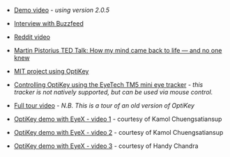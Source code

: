 * [Demo video](https://www.youtube.com/watch?v=HLkyORh7vKk) *- using version 2.0.5*

* [Interview with Buzzfeed](https://www.youtube.com/watch?v=JL0BHJecwMo)

* [Reddit video](https://youtu.be/03NFUMlXrf8)

* [Martin Pistorius TED Talk: How my mind came back to life — and no one knew](https://www.ted.com/talks/martin_pistorius_how_my_mind_came_back_to_life_and_no_one_knew?language=en)

* [MIT project using OptiKey](https://vimeo.com/148316508)

* [Controlling OptiKey using the EyeTech TM5 mini eye tracker](https://www.youtube.com/watch?v=1M7FVBuMcec) *- this tracker is not natively supported, but can be used via mouse control.*

* [Full tour video](http://youtu.be/zMod7oExCbY) *- N.B. This is a tour of an old version of OptiKey*

* [OptiKey demo with EyeX - video 1](https://youtu.be/L1uYSJNoK-o) - courtesy of Kamol Chuengsatiansup

* [OptiKey demo with EyeX - video 2](https://youtu.be/CkWBLHRYx94) - courtesy of Kamol Chuengsatiansup

* [OptiKey demo with EyeX - video 3](https://youtu.be/UTDgZo9hA-g) - courtesy of Handy Chandra